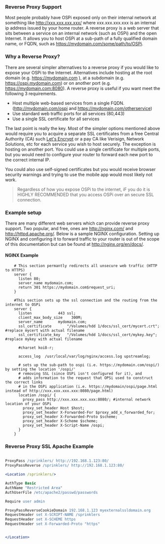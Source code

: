 ### Reverse Proxy Support

Most people probably have OSPi exposed only on their internal network at something like http://xxx.xxx.xxx.xxx/ where xxx.xxx.xxx.xxx 
is an internal ip address issued by your home router. A reverse proxy is a web server that sits between a service on an
internal network (such as OSPi) and the open Internet. It allows you to host OSPi at a sub-path of a fully qualified domain name, or FQDN,
such as https://mydomain.com/some/path/to/OSPi. 

### Why a Reverse Proxy?

There are several simpler alternatives to a reverse proxy if you would like to expose your OSPi to the Internet. Alternatives include hosting
at the root domain (e.g. https://mydomain.com ), at a subdomain (e.g. https://ospi.mydomain.com) or on another port (e.g. https://mydomain.com:8080).
A reverse proxy is useful if you want meet the following 3 requirements.

* Host multiple web-based services from a single FQDN. (http://mydomain.com/ospi and https://mydomain.com/otherservice)
* Use standard web traffic ports for all services (80,443)
* Use a single SSL certificate for all services

The last point is really the key. Most of the simpler options mentioned above would require you to acquire a separate SSL certificates from a free
Central Authority (CA) such [Let's Encrypt](https://letsencrypt.org/) or a pay CA like Verisign, Network Solutions, etc for each service you wish to host securely. The exception is hosting on another port. 
You could use a single certificate for multiple ports, but you would need to configure your router to forward each new port to the correct internal IP. 

You could also use self-signed certificates but you would receive browser security warnings and trying to use the mobile app would most likely not work.

> Regardless of how you expose OSPi to the internet, iF you do it is HIGHLY RECOMMENDED that you access OSPi over an secure SSL connection. 

### Example setup

There are many different web servers which can provide reverse proxy support. Two popular, and free, ones are http://nginx.com/ and http://httpd.apache.org/.
Below is a sample NGINX configuration. Setting up NGINX and configuring it to forward traffic to your router is out of the scope of this documentation but can be found at http://nginx.org/en/docs/.

#### NGINX Example

```Nginx
    # This section permantly redirects all unsecure web traffic (HTTP to HTTPS)
    server {
      listen 80;
      server_name mydomain.com;
      return 301 https://mydomain.com$request_uri;
    }
    
    #This section sets up the ssl connection and the routing from the internet to OSPi
    server {
      listen			443 ssl;
      client_max_body_size    300M;
      server_name		mydomain.com;
      ssl_certificate		"/Volumes/hdd 1/docs/ssl_cert/mycert.crt"; #replace mycert with actual filename
      ssl_certificate_key	"/Volumes/hdd 1/docs/ssl_cert/mykey.key"; #replace mykey with actual filename

      #charset koi8-r;

      access_log  /usr/local/var/log/nginx/access.log upstreamlog;
   
      # sets up the sub-path to ospi (i.e. https://mydomain.com/ospi/)  by setting the location '/ospi/'
      # removing SSL (since OSPi isn't configured for it), and
      # adds information to the request that OPSi used to construct the correct links
      # in the OSPi application (i.e. https://mydomain/ospi/page.html instead of http://xxx.xxx.xxx.xxx:8080/page.html)
      location /ospi/ {
        proxy_pass http://xxx.xxx.xxx.xxx:8080/; #internal network location of your OSPi
        proxy_set_header Host $host;
        proxy_set_header X-Forwarded-For $proxy_add_x_forwarded_for;
        proxy_set_header X-Forwarded-Proto $scheme;
        proxy_set_header X-Scheme $scheme;
        proxy_set_header X-Script-Name /ospi;
      }
    }
```

### Reverse Proxy SSL Apache Example
```Apache

ProxyPass /sprinklers/ http://192.168.1.123:80/
ProxyPassReverse /sprinklers/ http://192.168.1.123:80/

<Location /sprinklers/>

AuthType Basic
AuthName "Restricted Area"
AuthUserFile /etc/apache2/passwd/passwords

Require user admin

ProxyPassReverseCookieDomain 192.168.1.123 myexternalssldomain.org
RequestHeader set X-SCRIPT-NAME /sprinklers
RequestHeader set X-SCHEME https
RequestHeader set X-Forwarded-Proto "https"


</Location>

```